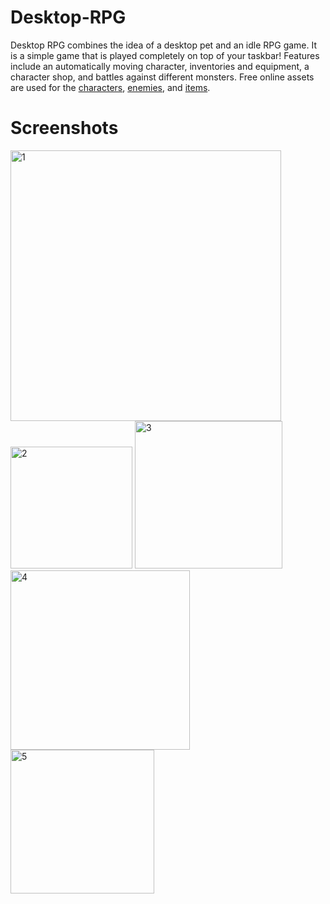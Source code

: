 # Desktop-RPG
Desktop RPG combines the idea of a desktop pet and an idle RPG game. It is a simple game that is played completely on top of your taskbar! Features include an automatically moving character, inventories and equipment, a character shop, and battles against different monsters. Free online assets are used for the [characters](https://alexdraws.itch.io/pixel-champions), [enemies](https://craftpix.net/freebies/free-field-enemies-pixel-art-for-tower-defense/), and [items](https://shikashipx.itch.io/shikashis-fantasy-icons-pack).

# Screenshots
<img width="433" alt="1" src="https://github.com/saldelv/Desktop-RPG/assets/96501610/b3e66608-93c5-4790-a2f5-a70b47050b44">
<img width="195" alt="2" src="https://github.com/saldelv/Desktop-RPG/assets/96501610/bba6e6b2-c9e9-46d7-83c6-aba5446bd2f5">
<img width="236" alt="3" src="https://github.com/saldelv/Desktop-RPG/assets/96501610/9a6192ee-41b3-4c56-9e6d-dea0e90ca1bc">
<img width="287" alt="4" src="https://github.com/saldelv/Desktop-RPG/assets/96501610/917af9ae-d9ef-401a-92c9-68da3057a44d">
<img width="230" alt="5" src="https://github.com/saldelv/Desktop-RPG/assets/96501610/6772107c-b6ee-4d8f-8fce-d3cb587d59be">
